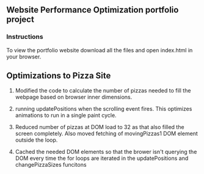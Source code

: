 ## Website Performance Optimization portfolio project

### Instructions
To view the portfolio website download all the files and open index.html in your browser.


## Optimizations to Pizza Site
1. Modified the code to calculate the number of pizzas needed to fill the webpage based on browser inner dimensions.

2. running updatePositions when the scrolling event fires. This optimizes animations to run in a single paint cycle.

3. Reduced number of pizzas at DOM load to 32 as that also filled the screen completely. Also moved fetching of movingPizzas1 DOM element outside the loop.

4.  Cached the needed DOM elements so that the brower isn't querying the DOM every time the for loops are iterated in the updatePositions and changePizzaSizes funcitons
